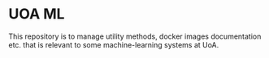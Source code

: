 # UOA ML

This repository is to manage utility methods, docker images
documentation etc. that is relevant to some machine-learning systems at UoA.